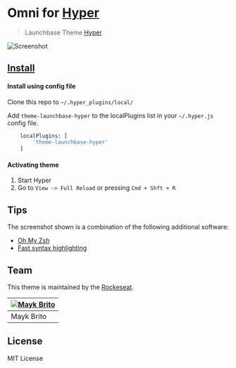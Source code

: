 # Omni for [Hyper](https://hyper.is)

> Launchbase Theme [Hyper](https://hyper.is).

![Screenshot](./screenshot)

## [Install](./INSTALL.md)

#### Install using config file

Clone this repo to `~/.hyper_plugins/local/`

Add `theme-launchbase-hyper` to the localPlugins list in your `~/.hyper.js` config file.

```sh
    localPlugins: [
    	'theme-launchbase-hyper'
    ]
```

#### Activating theme

1.  Start Hyper
2.  Go to `View -> Full Reload` or pressing `Cmd + Shft + R`

## Tips

The screenshot shown is a combination of the following additional software:

- [Oh My Zsh](https://github.com/robbyrussell/oh-my-zsh)
- [Fast syntax highlighting](https://github.com/zdharma/fast-syntax-highlighting)

## Team

This theme is maintained by the [Rockeseat](https://rocketseat.com.br).

[![Mayk Brito](https://avatars2.githubusercontent.com/u/6643122?v=4&s=70)](https://github.com/maykbrito) |
--- |  
Mayk Brito |

## License

MIT License